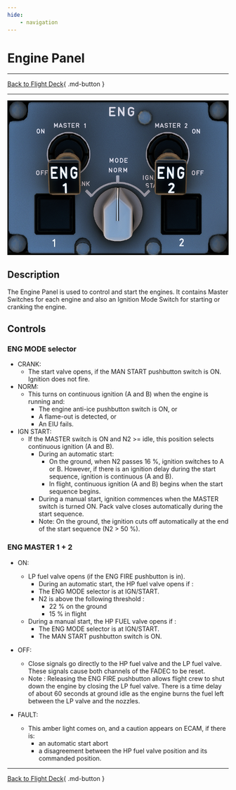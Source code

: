 ```yaml
---
hide:
    - navigation
---
```


# Engine Panel

---

[Back to Flight Deck](../flight-deck.md){ .md-button }

---

![Engine Panel](../../../assets/a32nx-briefing/pedestal/Engine-Panel.png "Engine Panel")

## Description

The Engine Panel is used to control and start the engines.
It contains Master Switches for each engine and also an Ignition Mode Switch for starting or cranking the engine.

## Controls

### ENG MODE selector

- CRANK:
    - The start valve opens, if the MAN START pushbutton switch is ON. Ignition does not fire.
- NORM:
    - This turns on continuous ignition (A and B) when the engine is running and:
        - The engine anti-ice pushbutton switch is ON, or
        - A flame-out is detected, or
        - An EIU fails.
- IGN START:
    - If the MASTER switch is ON and N2 >= idle, this position selects continuous ignition (A and B).
        - During an automatic start:
            - On the ground, when N2 passes 16 %, ignition switches to A or B. However, if there is an ignition delay during the start sequence, ignition is continuous (A and B).
            - In flight, continuous ignition (A and B) begins when the start sequence begins.
        - During a manual start, ignition commences when the MASTER switch is turned ON. Pack valve closes automatically during the start sequence.
        - Note: On the ground, the ignition cuts off automatically at the end of the start sequence (N2 > 50 %).

### ENG MASTER 1 + 2

- ON:
    - LP fuel valve opens (if the ENG FIRE pushbutton is in).
        - During an automatic start, the HP fuel valve opens if :
        - The ENG MODE selector is at IGN/START.
        - N2 is above the following threshold :
            - 22 % on the ground
            - 15 % in flight
    - During a manual start, the HP FUEL valve opens if :
        - The ENG MODE selector is at IGN/START.
        - The MAN START pushbutton switch is ON.
- OFF:
    - Close signals go directly to the HP fuel valve and the LP fuel valve. These signals cause both channels of the FADEC to be reset.
    - Note : Releasing the ENG FIRE pushbutton allows flight crew to shut down the engine by closing the LP fuel valve. There is a time delay of about 60 seconds at ground idle as the engine burns the fuel left between the LP valve and the nozzles.

- FAULT:
    - This amber light comes on, and a caution appears on ECAM, if there is:
        - an automatic start abort
        - a disagreement between the HP fuel valve position and its commanded position.

---

[Back to Flight Deck](../flight-deck.md){ .md-button }

